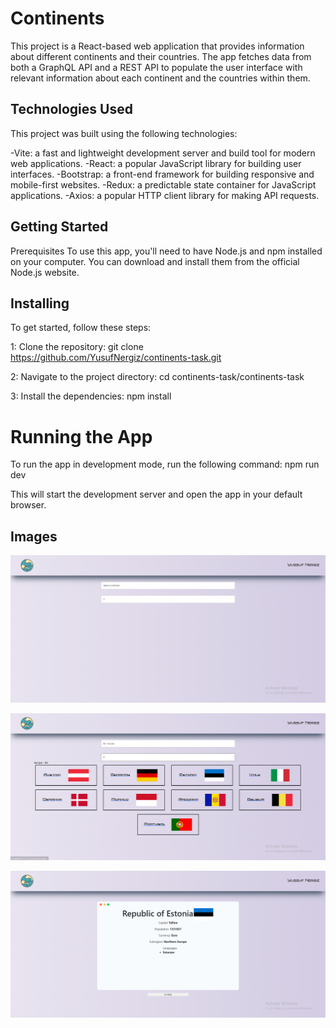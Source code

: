 # Continents
This project is a React-based web application that provides information about different continents and their countries. The app fetches data from both a GraphQL API and a REST API to populate the user interface with relevant information about each continent and the countries within them.

## Technologies Used
This project was built using the following technologies:

-Vite: a fast and lightweight development server and build tool for modern web applications.
-React: a popular JavaScript library for building user interfaces.
-Bootstrap: a front-end framework for building responsive and mobile-first websites.
-Redux: a predictable state container for JavaScript applications.
-Axios: a popular HTTP client library for making API requests.

## Getting Started
Prerequisites
To use this app, you'll need to have Node.js and npm installed on your computer. You can download and install them from the official Node.js website.

## Installing
To get started, follow these steps:

1: Clone the repository:
git clone https://github.com/YusufNergiz/continents-task.git

2: Navigate to the project directory:
cd continents-task/continents-task

3: Install the dependencies:
npm install

# Running the App
To run the app in development mode, run the following command:
npm run dev

This will start the development server and open the app in your default browser.

## Images

![](images/task1.PNG)

![](images/task2.PNG)

![](images/task3.PNG)




